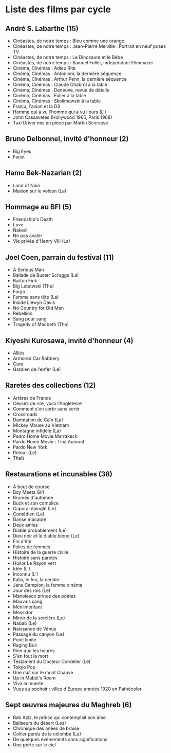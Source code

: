 # Liste des films par cycle

## André S. Labarthe (15)

  * Cinéastes, de notre temps : Bleu comme une orange  
  * Cinéastes, de notre temps : Jean-Pierre Melville : Portrait en neuf poses TV  
  * Cinéastes, de notre temps : Le Dinosaure et le Bébé  
  * Cinéastes, de notre temps : Samuel Fuller, Independant Filmmaker  
  * Cinéma, Cinémas : Adieu Rita  
  * Cinéma, Cinémas : Antonioni, la dernière séquence  
  * Cinéma, Cinémas : Arthur Penn, la dernière séquence  
  * Cinéma, Cinémas : Claude Chabrol à la table  
  * Cinéma, Cinémas : Deneuve, revue de détails  
  * Cinéma, Cinémas : Fuller à la table  
  * Cinéma, Cinémas : Skolimowski à la table  
  * Franju, l'avion et la DS  
  * Homme qui a vu l'homme qui a vu l'ours (L')  
  * John Cassavetes (Hollywood 1965, Paris 1968)  
  * Taxi Driver mis en pièce par Martin Scorsese

## Bruno Delbonnel, invité d'honneur (2)

  * Big Eyes  
  * Faust

## Hamo Bek-Nazarian (2)

  * Land of Nairi  
  * Maison sur le volcan (La)

## Hommage au BFI (5)

  * Friendship's Death  
  * Love  
  * Naked  
  * Ne pas avaler  
  * Vie privée d'Henry VIII (La)

## Joel Coen, parrain du festival (11)

  * A Serious Man  
  * Ballade de Buster Scruggs (La)  
  * Barton Fink  
  * Big Lebowski (The)  
  * Fargo  
  * Femme sans tête (La)  
  * Inside Llewyn Davis  
  * No Country for Old Men  
  * Rébellion  
  * Sang pour sang  
  * Tragedy of Macbeth (The)

## Kiyoshi Kurosawa, invité d'honneur (4)

  * Alliés  
  * Armored Car Robbery  
  * Cure  
  * Gardien de l'enfer (Le)

## Raretés des collections (12)

  * Artères de France  
  * Cessez de rire, voici l'Angleterre  
  * Comment s'en sortir sans sortir  
  * Crossroads  
  * Damnation de Caïn (La)  
  * Mickey Mouse au Vietnam  
  * Montagne infidèle (La)  
  * Padro Home Movie Marrakech  
  * Pardo Home Movie : Tina Aumont  
  * Pardo New York  
  * Retour (Le)  
  * Thaïs

## Restaurations et incunables (38)

  * À bout de course  
  * Boy Meets Girl  
  * Brumes d'automne  
  * Buck et son complice  
  * Caporal épinglé (Le)  
  * Comédien (Le)  
  * Danse macabre  
  * Deux amies  
  * Diable probablement (Le)  
  * Dieu noir et le diable blond (Le)  
  * Fin d'été  
  * Folies de femmes  
  * Histoire de la guerre civile  
  * Histoire sans paroles  
  * Huilor Le Rayon vert  
  * Idée (L')  
  * Inconnu (L')  
  * Italia, le feu, la cendre  
  * Jane Campion, la femme cinéma  
  * Jour des rois (Le)  
  * Manolesco prince des poètes  
  * Mauvais sang  
  * Ménilmontant  
  * Messidor  
  * Miroir de la sorcière (Le)  
  * Nabab (Le)  
  * Naissance de Vénus  
  * Passage du canyon (Le)  
  * Point limite  
  * Raging Bull  
  * Rien que les heures  
  * S'en fout la mort  
  * Testament du Docteur Cordelier (Le)  
  * Tokyo Pop  
  * Une nuit sur le mont Chauve  
  * Up in Mabel's Room  
  * Viva la muerte  
  * Vues au pochoir : villes d'Europe années 1920 en Pathécolor

## Sept œuvres majeures du Maghreb (6)

  * Bab Aziz, le prince qui contemplait son âme  
  * Baliseurs du désert (Les)  
  * Chronique des anées de braise  
  * Collier perdu de la colombe (Le)  
  * De quelques événements sans significations  
  * Une porte sur le ciel  
